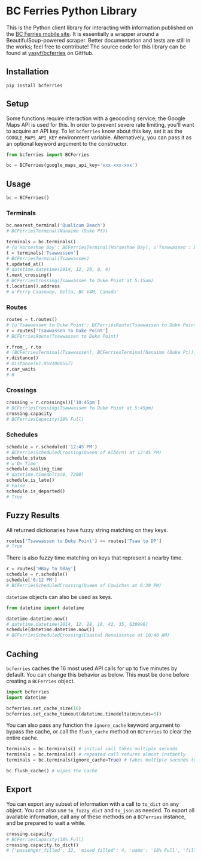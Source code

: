 # BC Ferries Python Library

This is the Python client library for interacting with information published on the [BC Ferries mobile site](http://mobile.bcferries.com/). It is essentially a wrapper around a BeautifulSoup-powered scraper. Better documentation and tests are still in the works; feel free to contribute! The source code for this library can be found at [yasyf/bcferries](https://github.com/yasyf/bcferries) on GitHub.

## Installation

`pip install bcferries`

## Setup

Some functions require interaction with a geocoding service; the Google Maps API is used for this. In order to prevent severe rate limiting, you'll want to acquire an API key. To let `bcferries` know about this key, set it as the `GOOGLE_MAPS_API_KEY` environment variable. Alternatively, you can pass it as an optional keyword argument to the constructor.

```python
from bcferries import BCFerries

bc = BCFerries(google_maps_api_key='xxx-xxx-xxx')
```

## Usage

```python
bc = BCFerries()
```

### Terminals

```python
bc.nearest_terminal('Qualicum Beach')
# BCFerriesTerminal(Nanaimo (Duke Pt))

terminals = bc.terminals()
# {u'Horseshoe Bay': BCFerriesTerminal(Horseshoe Bay), u'Tsawwassen': BCFerriesTerminal(Tsawwassen)}
t = terminals['Tsawwassen']
# BCFerriesTerminal(Tsawwassen)
t.updated_at()
# datetime.datetime(2014, 12, 29, 0, 4)
t.next_crossing()
# BCFerriesCrossing(Tsawwassen to Duke Point at 5:15am)
t.location().address
# u'Ferry Causeway, Delta, BC V4M, Canada'
```

### Routes

```python
routes = t.routes()
# {u'Tsawwassen to Duke Point': BCFerriesRoute(Tsawwassen to Duke Point)}
r = routes['Tsawwassen to Duke Point']
# BCFerriesRoute(Tsawwassen to Duke Point)

r.from_, r.to
# (BCFerriesTerminal(Tsawwassen), BCFerriesTerminal(Nanaimo (Duke Pt)))
r.distance()
# Distance(61.9591068557)
r.car_waits
# 0
```

### Crossings

```python
crossing = r.crossings()['10:45pm']
# BCFerriesCrossing(Tsawwassen to Duke Point at 5:45pm)
crossing.capacity
# BCFerriesCapacity(18% Full)
```

### Schedules

```python
schedule = r.scheduled('12:45 PM')
# BCFerriesScheduledCrossing(Queen of Alberni at 12:45 PM)
schedule.status
# u'On Time'
schedule.sailing_time
# datetime.timedelta(0, 7200)
schedule.is_late()
# False
schedule.is_departed()
# True
```

## Fuzzy Results

All returned dictionaries have fuzzy string matching on they keys.

```python
routes['Tsawwassen to Duke Point'] == routes['Tsaw to DP']
# True
```

There is also fuzzy time matching on keys that represent a nearby time.

```python
r = routes['HBay to DBay']
schedule = r.schedule()
schedule['6:12 PM']
# BCFerriesScheduledCrossing(Queen of Cowichan at 6:30 PM)
```

`datetime` objects can also be used as keys.

```python
from datetime import datetime

datetime.datetime.now()
# datetime.datetime(2014, 12, 28, 10, 42, 35, 630996)
schedule[datetime.datetime.now()]
# BCFerriesScheduledCrossing(Coastal Renaissance at 10:40 AM)
```

## Caching

`bcferries` caches the 16 most used API calls for up to five minutes by default. You can change this behavior as below. This must be done before creating a `BCFerries` object.

```python
import bcferries
import datetime

bcferries.set_cache_size(16)
bcferries.set_cache_timeout(datetime.timedelta(minutes=5))
```

You can also pass any function the `ignore_cache` keyword argument to bypass the cache, or call the `flush_cache` method on `BCFerries` to clear the entire cache.

```python
terminals = bc.terminals() # initial call takes multiple seconds
terminals = bc.terminals() # repeated call returns almost instantly
terminals = bc.terminals(ignore_cache=True) # takes multiple seconds to return

bc.flush_cache() # wipes the cache
```

## Export

You can export any subset of information with a call to `to_dict` on any object. You can also use `to_fuzzy_dict` and `to_json` as needed. To export all available information, call any of these methods on a `BCFerries` instance, and be prepared to wait a while.

```python
crossing.capacity
# BCFerriesCapacity(18% Full)
crossing.capacity.to_dict()
# {'passenger_filled': 32, 'mixed_filled': 4, 'name': '18% Full', 'filled': 18}
```
